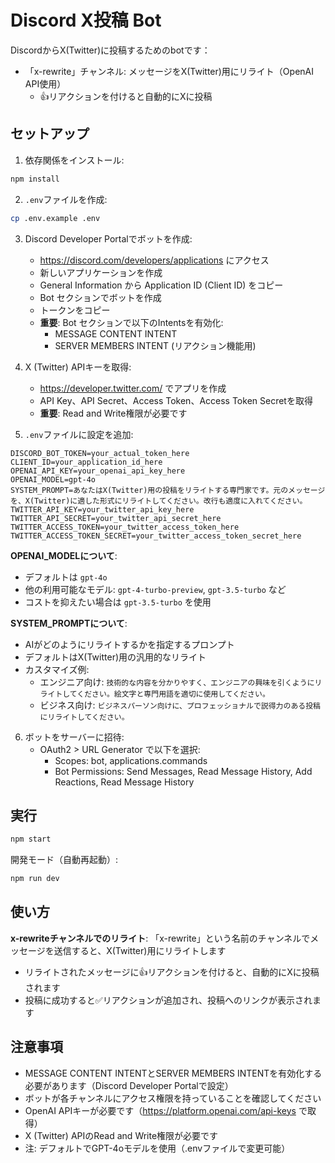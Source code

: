 # Discord X投稿 Bot

DiscordからX(Twitter)に投稿するためのbotです：
- 「x-rewrite」チャンネル: メッセージをX(Twitter)用にリライト（OpenAI API使用）
  - 👍リアクションを付けると自動的にXに投稿

## セットアップ

1. 依存関係をインストール:
```bash
npm install
```

2. `.env`ファイルを作成:
```bash
cp .env.example .env
```

3. Discord Developer Portalでボットを作成:
   - https://discord.com/developers/applications にアクセス
   - 新しいアプリケーションを作成
   - General Information から Application ID (Client ID) をコピー
   - Bot セクションでボットを作成
   - トークンをコピー
   - **重要**: Bot セクションで以下のIntentsを有効化:
     - MESSAGE CONTENT INTENT
     - SERVER MEMBERS INTENT (リアクション機能用)

4. X (Twitter) APIキーを取得:
   - https://developer.twitter.com/ でアプリを作成
   - API Key、API Secret、Access Token、Access Token Secretを取得
   - **重要**: Read and Write権限が必要です

5. `.env`ファイルに設定を追加:
```
DISCORD_BOT_TOKEN=your_actual_token_here
CLIENT_ID=your_application_id_here
OPENAI_API_KEY=your_openai_api_key_here
OPENAI_MODEL=gpt-4o
SYSTEM_PROMPT=あなたはX(Twitter)用の投稿をリライトする専門家です。元のメッセージを、X(Twitter)に適した形式にリライトしてください。改行も適度に入れてください。
TWITTER_API_KEY=your_twitter_api_key_here
TWITTER_API_SECRET=your_twitter_api_secret_here
TWITTER_ACCESS_TOKEN=your_twitter_access_token_here
TWITTER_ACCESS_TOKEN_SECRET=your_twitter_access_token_secret_here
```

**OPENAI_MODELについて**:
- デフォルトは `gpt-4o`
- 他の利用可能なモデル: `gpt-4-turbo-preview`, `gpt-3.5-turbo` など
- コストを抑えたい場合は `gpt-3.5-turbo` を使用

**SYSTEM_PROMPTについて**:
- AIがどのようにリライトするかを指定するプロンプト
- デフォルトはX(Twitter)用の汎用的なリライト
- カスタマイズ例:
  - エンジニア向け: `技術的な内容を分かりやすく、エンジニアの興味を引くようにリライトしてください。絵文字と専門用語を適切に使用してください。`
  - ビジネス向け: `ビジネスパーソン向けに、プロフェッショナルで説得力のある投稿にリライトしてください。`


6. ボットをサーバーに招待:
   - OAuth2 > URL Generator で以下を選択:
     - Scopes: bot, applications.commands
     - Bot Permissions: Send Messages, Read Message History, Add Reactions, Read Message History

## 実行

```bash
npm start
```

開発モード（自動再起動）:
```bash
npm run dev
```

## 使い方

**x-rewriteチャンネルでのリライト**: 「x-rewrite」という名前のチャンネルでメッセージを送信すると、X(Twitter)用にリライトします
- リライトされたメッセージに👍リアクションを付けると、自動的にXに投稿されます
- 投稿に成功すると✅リアクションが追加され、投稿へのリンクが表示されます

## 注意事項

- MESSAGE CONTENT INTENTとSERVER MEMBERS INTENTを有効化する必要があります（Discord Developer Portalで設定）
- ボットが各チャンネルにアクセス権限を持っていることを確認してください
- OpenAI APIキーが必要です（https://platform.openai.com/api-keys で取得）
- X (Twitter) APIのRead and Write権限が必要です
- 注: デフォルトでGPT-4oモデルを使用（.envファイルで変更可能）